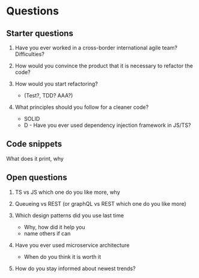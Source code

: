 # Questions

## Starter questions

1. Have you ever worked in a cross-border international agile team? Difficulties?

2. How would you convince the product that it is necessary to refactor the code?

3. How would you start refactoring?
   * (Test?, TDD? AAA?)
4. What principles should you follow for a cleaner code?
   * SOLID
   * D - Have you ever used dependency injection framework in JS/TS?

## Code snippets

What does it print, why

## Open questions

1. TS vs JS which one do you like more, why

2. Queueing vs REST
  (or graphQL vs REST which one do you like more)

3. Which design patterns did you use last time
   * Why, how did it help you
   * name others if can

4. Have you ever used microservice architecture
   * When do you think it is worth it

5. How do you stay informed about newest trends?
